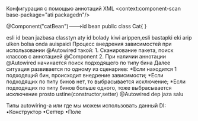 Конфигурация с помощью аннотаций
XML
   <context:component-scan base-package="ati packagedn"/>
   
@Component("catBean")--->id bean
public class Cat{
}

esli id bean jazbasa classtyn aty id bolady kiwi arippen,esli bastapki eki arip ulken bolsa onda auispaidi
  Процесс внедрения зависимостей при использовании @Autowired такой:
     1. Сканирование пакета, поиск классов с аннотацией @Component
     2. При наличии аннотации @Autowired начинается поиск подходящего по типу бина
     Далее ситуация развивается по одному из сценариев:
      *Если находится 1 подходящий бин, происходит внедрение зависимости;
      *Если подходящих по типу бинов нет, то выбрасывается исключение;
      *Если подходящих по типу бинов больше одного, тоже выбрасывается исключение
 prosto ustine(constructor,setter) @Autowired dep jaza salu
 
 Типы autowiring-а или где мы можем использовать данный DI:
    •Конструктор
    •Сеттер
    •Поле
